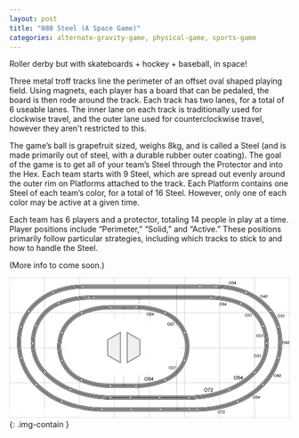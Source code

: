 ```yaml
---
layout: post
title: "080 Steel (A Space Game)"
categories: alternate-gravity-game, physical-game, sports-game
---
```

Roller derby but with skateboards + hockey + baseball, in space!

Three metal troff tracks line the perimeter of an offset oval shaped playing field. Using magnets, each player has a board that can be pedaled, the board is then rode around the track. Each track has two lanes, for a total of 6 useable lanes.  The inner lane on each track is traditionally used for clockwise travel, and the outer lane used for counterclockwise travel, however they aren't restricted to this.

The game’s ball is grapefruit sized, weighs 8kg, and is called a Steel (and is made primarily out of steel, with a durable rubber outer coating). The goal of the game is to get all of your team’s Steel through the Protector and into the Hex. Each team starts with 9 Steel, which are spread out evenly around the outer rim on Platforms attached to the track. Each Platform contains one Steel of each team’s color, for a total of 16 Steel.  However, only one of each color may be active at a given time.

Each team has 6 players and a protector, totaling 14 people in play at a time.  Player positions include “Perimeter,” “Solid,”  and “Active.”  These positions primarily follow particular strategies, including which tracks to stick to and how to handle the Steel.

(More info to come soon.)

![steel](/img/games/080_Steel.jpg "Steel Image"){: .img-contain }